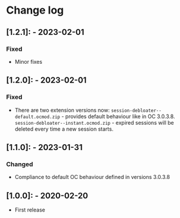 # Change log

## [1.2.1]: - 2023-02-01
### Fixed
- Minor fixes

## [1.2.0]: - 2023-02-01
### Fixed
- There are two extension versions now:
  `session-debloater--default.ocmod.zip` - provides default behaviour like in OC 3.0.3.8.
  `session-debloater--instant.ocmod.zip` - expired sessions will be deleted every time a new session starts.

## [1.1.0]: - 2023-01-31
### Changed
- Compliance to default OC behaviour defined in versions 3.0.3.8

## [1.0.0]: - 2020-02-20
- First release
